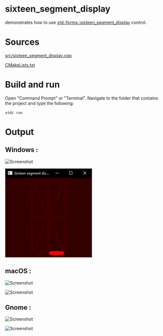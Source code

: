 # sixteen_segment_display

demonstrates how to use [xtd::forms::sixteen_segment_display](../../../src/xtd_forms/include/xtd/forms/sixteen_segment_display.hpp) control.

# Sources

[src/sixteen_segment_display.cpp](src/sixteen_segment_display.cpp)

[CMakeLists.txt](CMakeLists.txt)

# Build and run

Open "Command Prompt" or "Terminal". Navigate to the folder that contains the project and type the following:

```shell
xtdc run
```

# Output

## Windows :

![Screenshot](../../../docs/pictures/examples/sixteen_segment_display_w.png)

![Screenshot](../../../docs/pictures/examples/sixteen_segment_display_wd.png)

## macOS :

![Screenshot](../../../docs/pictures/examples/sixteen_segment_display_m.png)

![Screenshot](../../../docs/pictures/examples/sixteen_segment_display_md.png)

## Gnome :

![Screenshot](../../../docs/pictures/examples/sixteen_segment_display_g.png)

![Screenshot](../../../docs/pictures/examples/sixteen_segment_display_gd.png)

